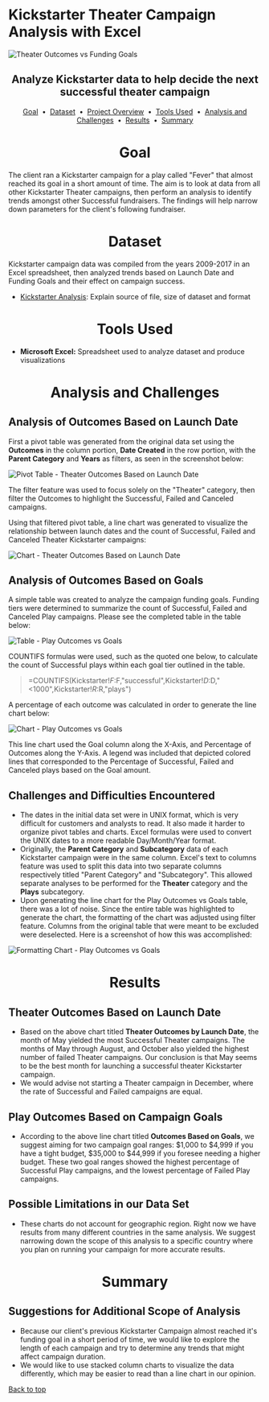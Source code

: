 # Kickstarter Theater Campaign Analysis with Excel

![Theater Outcomes vs Funding Goals](images/Theater_Outcomes_vs_Launch.png)

## <div align="center">Analyze Kickstarter data to help decide the next successful theater campaign</div>

<p align="center">
<a href="#goal">Goal</a> &nbsp;&bull;&nbsp;
<a href="#dataset">Dataset</a> &nbsp;&bull;&nbsp;
<a href="#project-overview">Project Overview</a> &nbsp;&bull;&nbsp;
<a href="#tools-used">Tools Used</a> &nbsp;&bull;&nbsp;
<a href="#analysis-and-challenges">Analysis and Challenges</a> &nbsp;&bull;&nbsp;
<a href="#results">Results</a> &nbsp;&bull;&nbsp;
<a href="#summary">Summary</a>
</p>



# <div align="center">Goal</div>

The client ran a Kickstarter campaign for a play called "Fever" that almost reached its goal in a short amount of time. The aim is to look at data from all other Kickstarter Theater campaigns, then perform an analysis to identify trends amongst other Successful fundraisers. The findings will help narrow down parameters for the client's following fundraiser.


# <div align="center">Dataset</div>
Kickstarter campaign data was compiled from the years 2009-2017 in an Excel spreadsheet, then analyzed trends based on Launch Date and Funding Goals and their effect on campaign success.


- [Kickstarter Analysis](data/kickstarter_analysis.xlsx): Explain source of file, size of dataset and format

# <div align="center">Tools Used</div>
- **Microsoft Excel:** Spreadsheet used to analyze dataset and produce visualizations



# <div align="center">Analysis and Challenges</div>

## Analysis of Outcomes Based on Launch Date

First a pivot table was generated from the original data set using the **Outcomes** in the column portion, **Date Created** in the row portion, with the **Parent Category** and **Years** as filters, as seen in the screenshot below:

![Pivot Table - Theater Outcomes Based on Launch Date](images/Pivot_Table_Theater_Outcomes_vs_Launch.png)

The filter feature was used to focus solely on the "Theater" category, then filter the Outcomes to highlight the Successful, Failed and Canceled campaigns.

Using that filtered pivot table, a line chart was generated to visualize the relationship between launch dates and the count of Successful, Failed and Canceled Theater Kickstarter campaigns:

![Chart - Theater Outcomes Based on Launch Date](images/Theater_Outcomes_vs_Launch.png)

## Analysis of Outcomes Based on Goals

A simple table was created to analyze the campaign funding goals. Funding tiers were determined to summarize the count of Successful, Failed and Canceled Play campaigns. Please see the completed table in the table below:

![Table - Play Outcomes vs Goals](images/Table_Outcomes_vs_Goals.png)

COUNTIFS formulas were used, such as the quoted one below, to calculate the count of Successful plays within each goal tier outlined in the table.

> =COUNTIFS(Kickstarter!$F:$F,"successful",Kickstarter!$D:$D,"<1000",Kickstarter!$R:$R,"plays")

A percentage of each outcome was calculated in order to generate the line chart below:

![Chart - Play Outcomes vs Goals](images/Outcomes_vs_Goals.png)

This line chart used the Goal column along the X-Axis, and Percentage of Outcomes along the Y-Axis. A legend was included that depicted colored lines that corresponded to the Percentage of Successful, Failed and Canceled plays based on the Goal amount.

## Challenges and Difficulties Encountered
- The dates in the initial data set were in UNIX format, which is very difficult for customers and analysts to read. It also made it harder to organize pivot tables and charts. Excel formulas were used to convert the UNIX dates to a more readable Day/Month/Year format.
- Originally, the **Parent Category** and **Subcategory** data of each Kickstarter campaign were in the same column. Excel's text to columns feature was used to split this data into two separate columns respectively titled "Parent Category" and "Subcategory". This allowed separate analyses to be performed for the **Theater** category and the **Plays** subcategory.
- Upon generating the line chart for the Play Outcomes vs Goals table, there was a lot of noise. Since the entire table was highlighted to generate the chart, the formatting of the chart was adjusted using filter feature. Columns from the original table that were meant to be excluded were deselected. Here is a screenshot of how this was accomplished:

![Formatting Chart - Play Outcomes vs Goals](images/Formatting-Outcomes_Based_on_Goals.png)

# <div align="center">Results</div>

## Theater Outcomes Based on Launch Date
- Based on the above chart titled **Theater Outcomes by Launch Date**, the month of May yielded the most Successful Theater campaigns. The months of May through August, and October also yielded the highest number of failed Theater campaigns. Our conclusion is that May seems to be the best month for launching a successful theater Kickstarter campaign.
- We would advise not starting a Theater campaign in December, where the rate of Successful and Failed campaigns are equal.

## Play Outcomes Based on Campaign Goals
- According to the above line chart titled **Outcomes Based on Goals**, we suggest aiming for two campaign goal ranges: $1,000 to $4,999 if you have a tight budget, $35,000 to $44,999 if you foresee needing a higher budget. These two goal ranges showed the highest percentage of Successful Play campaigns, and the lowest percentage of Failed Play campaigns.

## Possible Limitations in our Data Set
- These charts do not account for geographic region. Right now we have results from many different countries in the same analysis.  We suggest narrowing down the scope of this analysis to a specific country where you plan on running your campaign for more accurate results.

# <div align="center">Summary</div>

## Suggestions for Additional Scope of Analysis
- Because our client's previous Kickstarter Campaign almost reached it's funding goal in a short period of time, we would like to explore the length of each campaign and try to determine any trends that might affect campaign duration.
- We would like to use stacked column charts to visualize the data differently, which may be easier to read than a line chart in our opinion.

[Back to top](#kickstarter-theater-campaign-analysis-with-excel)








